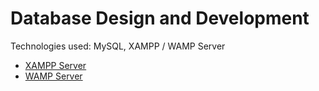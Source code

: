 # Database Design and Development

Technologies used: MySQL, XAMPP / WAMP Server

- [XAMPP Server](https://sourceforge.net/projects/xampp/)
- [WAMP Server](https://sourceforge.net/projects/wampserver/)
